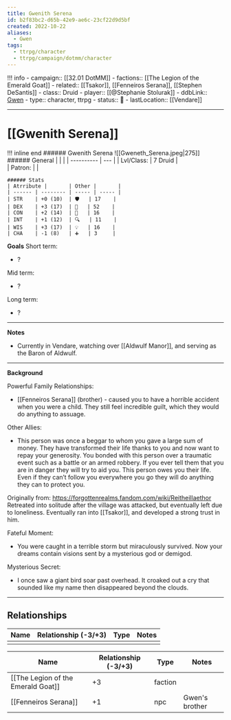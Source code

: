 ```yaml
---
title: Gwenith Serena
id: b2f83bc2-d65b-42e9-ae6c-23cf22d9d5bf
created: 2022-10-22
aliases:
  - Gwen
tags:
  - ttrpg/character
  - ttrpg/campaign/dotmm/character
---
```



!!! info
    - campaign:: [[32.01 DotMM]]
    - factions:: [[The Legion of the Emerald Goat]]
    - related:: [[Tsakor]], [[Fenneiros Serana]], [[Stephen DeSantis]]
    - class:: Druid
    - player:: [[@Stephanie Stolurak]]
    - ddbLink:: [Gwen](https://www.dndbeyond.com/characters/38977523)
    - type:: character, ttrpg
    - status:: 💓
    - lastLocation:: [[Vendare]]

---

# [[Gwenith Serena]]

!!! inline end
    ###### Gwenith Serena
    ![[Gweneth_Serena.jpeg|275]]
    ###### General
    |            |     | 
    | ---------- | --- | 
    | Lvl/Class: |  7 Druid  |  
    | Patron:    |     | 

    ###### Stats
    | Atrribute |       | Other |       |
    | ------ | -------- | ----- | ----- |
    | STR    | +0 (10)  | 🛡️   | 17    |
    | DEX    | +3 (17)  | 💖   | 52    |
    | CON    | +2 (14)  | 👀   | 16    |
    | INT    | +1 (12)  | 🔍   | 11    |
    | WIS    | +3 (17)  | 💡   | 16    |
    | CHA    | -1 (8)   | ➕   | 3     |


**Goals**
Short term:
 - ?

Mid term:
- ?

Long term:
- ?
---
**Notes**

- Currently in Vendare, watching over [[Aldwulf Manor]], and serving as the Baron of Aldwulf.

---
**Background**

Powerful Family Relationships:

- [[Fenneiros Serana]] (brother) - caused you to have a horrible accident when you were a child. They still feel incredible guilt, which they would do anything to assuage. 

Other Allies:

- This person was once a beggar to whom you gave a large sum of money. They have transformed their life thanks to you and now want to repay your generosity. You bonded with this person over a traumatic event such as a battle or an armed robbery. If you ever tell them that you are in danger they will try to aid you. This person owes you their life. Even if they can’t follow you everywhere you go they will do anything they can to protect you.

Originally from: https://forgottenrealms.fandom.com/wiki/Reitheillaethor Retreated into solitude after the village was attacked, but eventually left due to loneliness. Eventually ran into [[Tsakor]], and developed a strong trust in him.

Fateful Moment:

- You were caught in a terrible storm but miraculously survived. Now your dreams contain visions sent by a mysterious god or demigod. 

Mysterious Secret:

- I once saw a giant bird soar past overhead. It croaked out a cry that sounded like my name then disappeared beyond the clouds.

---

## Relationships

| Name    | Relationship (-3/+3) | Type | Notes  |
| ------- | -------------------- | ---- | ------ |
|         |                      |      |        |  


| Name                               | Relationship (-3/+3) | Type    | Notes |
| ---------------------------------- |----------------------| ------- | ----- |
| [[The Legion of the Emerald Goat]] |          +3          | faction |       |
| [[Fenneiros Serana]]               |          +1          | npc     | Gwen's brother      |


